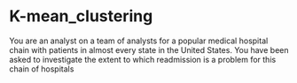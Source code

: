 # K-mean_clustering
You are an analyst on a team of analysts for a popular medical hospital chain with patients in almost every state in the United States. You have been asked to investigate the extent to which readmission is a problem for this chain of hospitals
